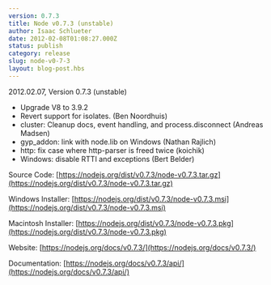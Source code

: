 ```yaml
---
version: 0.7.3
title: Node v0.7.3 (unstable)
author: Isaac Schlueter
date: 2012-02-08T01:08:27.000Z
status: publish
category: release
slug: node-v0-7-3
layout: blog-post.hbs
---
```


2012.02.07, Version 0.7.3 (unstable)

* Upgrade V8 to 3.9.2
* Revert support for isolates. (Ben Noordhuis)
* cluster: Cleanup docs, event handling, and process.disconnect (Andreas Madsen)
* gyp\_addon: link with node.lib on Windows (Nathan Rajlich)
* http: fix case where http-parser is freed twice (koichik)
* Windows: disable RTTI and exceptions (Bert Belder)

Source Code: [https://nodejs.org/dist/v0.7.3/node-v0.7.3.tar.gz](https://nodejs.org/dist/v0.7.3/node-v0.7.3.tar.gz)

Windows Installer: [https://nodejs.org/dist/v0.7.3/node-v0.7.3.msi](https://nodejs.org/dist/v0.7.3/node-v0.7.3.msi)

Macintosh Installer: [https://nodejs.org/dist/v0.7.3/node-v0.7.3.pkg](https://nodejs.org/dist/v0.7.3/node-v0.7.3.pkg)

Website: [https://nodejs.org/docs/v0.7.3/](https://nodejs.org/docs/v0.7.3/)

Documentation: [https://nodejs.org/docs/v0.7.3/api/](https://nodejs.org/docs/v0.7.3/api/)
